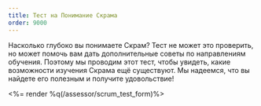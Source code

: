 ```yaml
---
title: Тест на Понимание Скрама
order: 9000
---
```


Насколько глубоко вы понимаете Скрам? Тест не может это проверить, но может помочь вам дать дополнительные советы по направлениям обучения. Поэтому мы проводим этот тест, чтобы увидеть, какие возможности изучения Скрама ещё существуют. Мы надеемся, что вы найдете его полезным и получите удовольствие!

<%= render %q(/assessor/scrum_test_form)%>
